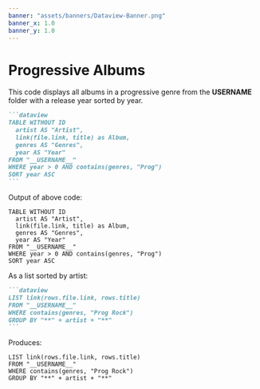 ```yaml
---
banner: "assets/banners/Dataview-Banner.png"
banner_x: 1.0
banner_y: 1.0
---
```


# Progressive Albums

This code displays all albums in a progressive genre from the __USERNAME__ folder with a release year sorted by year.

````markdown
```dataview
TABLE WITHOUT ID
  artist AS "Artist",
  link(file.link, title) as Album,
  genres AS "Genres",
  year AS "Year"
FROM "__USERNAME__"
WHERE year > 0 AND contains(genres, "Prog")
SORT year ASC
```
````

Output of above code:

```dataview
TABLE WITHOUT ID
  artist AS "Artist",
  link(file.link, title) as Album,
  genres AS "Genres",
  year AS "Year"
FROM "__USERNAME__"
WHERE year > 0 AND contains(genres, "Prog")
SORT year ASC
```

As a list sorted by artist:

````markdown
```dataview
LIST link(rows.file.link, rows.title)
FROM "__USERNAME__"
WHERE contains(genres, "Prog Rock")
GROUP BY "**" + artist + "**"
```
````

Produces:

```dataview
LIST link(rows.file.link, rows.title)
FROM "__USERNAME__"
WHERE contains(genres, "Prog Rock")
GROUP BY "**" + artist + "**"
```
